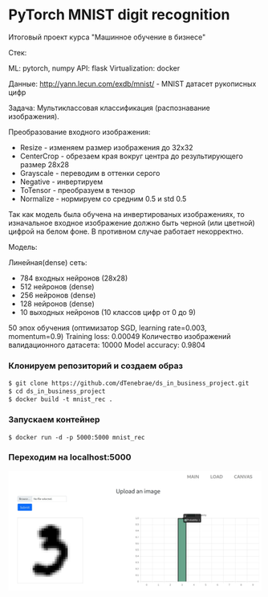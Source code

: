 # PyTorch MNIST digit recognition
Итоговый проект курса "Машинное обучение в бизнесе"

Стек:

ML: pytorch, numpy
API: flask
Virtualization: docker

Данные: http://yann.lecun.com/exdb/mnist/ - MNIST датасет рукописных цифр

Задача: Мультиклассовая классификация (распознавание изображения).

Преобразование входного изображения:

- Resize - изменяем размер изображения до 32х32
- CenterCrop - обрезаем края вокруг центра до результирующего размер 28х28
- Grayscale - переводим в оттенки серого
- Negative - инвертируем
- ToTensor - преобразуем в тензор
- Normalize - нормируем со средним 0.5 и std 0.5

Так как модель была обучена на инвертированых изображениях, то изначальное
входное изображение должно быть черной (или цветной) цифрой на белом фоне.
В противном случае работает некорректно.

Модель:

Линейная(dense) сеть:

- 784 входных нейронов (28х28)
- 512 нейронов (dense)
- 256 нейронов (dense)
- 128 нейронов (dense)
- 10 выходных нейронов (10 классов цифр от 0 до 9)

50 эпох обучения (оптимизатор SGD, learning rate=0.003, momentum=0.9)
Training loss: 0.00049
Количество изображений валидационного датасета: 10000
Model accuracy: 0.9804

### Клонируем репозиторий и создаем образ
```
$ git clone https://github.com/dTenebrae/ds_in_business_project.git
$ cd ds_in_business_project
$ docker build -t mnist_rec .
```

### Запускаем контейнер
```
$ docker run -d -p 5000:5000 mnist_rec
```

### Переходим на localhost:5000

![alt text](https://github.com/dTenebrae/ds_in_business_project/blob/main/mnist_rec.jpg?raw=true)
